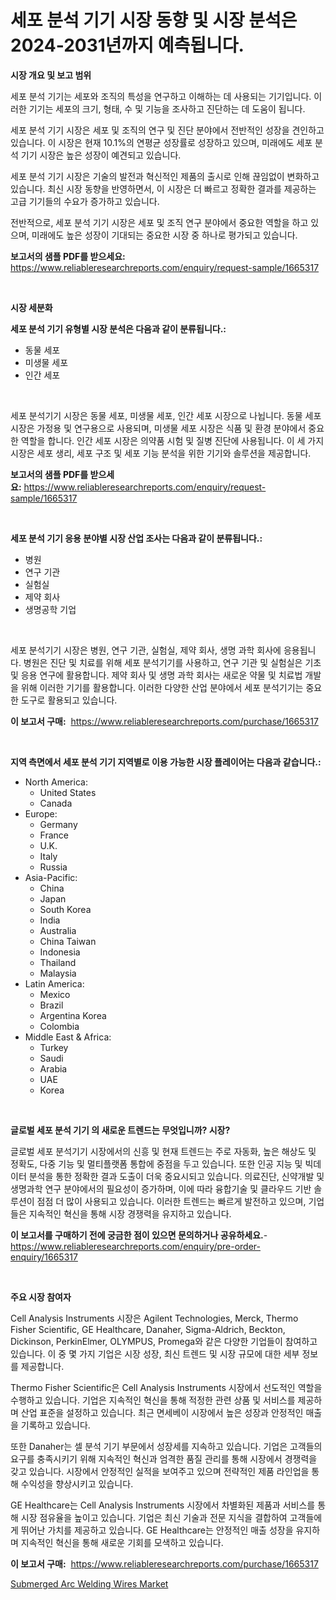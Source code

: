 <p><h1>세포 분석 기기 시장 동향 및 시장 분석은 2024-2031년까지 예측됩니다.</h1></p><p><strong>시장 개요 및 보고 범위</strong></p>
<p><p>세포 분석 기기는 세포와 조직의 특성을 연구하고 이해하는 데 사용되는 기기입니다. 이러한 기기는 세포의 크기, 형태, 수 및 기능을 조사하고 진단하는 데 도움이 됩니다. </p><p>세포 분석 기기 시장은 세포 및 조직의 연구 및 진단 분야에서 전반적인 성장을 견인하고 있습니다. 이 시장은 현재 10.1%의 연평균 성장률로 성장하고 있으며, 미래에도 세포 분석 기기 시장은 높은 성장이 예견되고 있습니다. </p><p>세포 분석 기기 시장은 기술의 발전과 혁신적인 제품의 출시로 인해 끊임없이 변화하고 있습니다. 최신 시장 동향을 반영하면서, 이 시장은 더 빠르고 정확한 결과를 제공하는 고급 기기들의 수요가 증가하고 있습니다. </p><p>전반적으로, 세포 분석 기기 시장은 세포 및 조직 연구 분야에서 중요한 역할을 하고 있으며, 미래에도 높은 성장이 기대되는 중요한 시장 중 하나로 평가되고 있습니다.</p></p>
<p><strong>보고서의 샘플 PDF를 받으세요:</strong> <a href="https://www.reliableresearchreports.com/enquiry/request-sample/1665317">https://www.reliableresearchreports.com/enquiry/request-sample/1665317</a></p>
<p>&nbsp;</p>
<p><strong>시장 세분화</strong></p>
<p><strong>세포 분석 기기 유형별 시장 분석은 다음과 같이 분류됩니다.:</strong></p>
<p><ul><li>동물 세포</li><li>미생물 세포</li><li>인간 세포</li></ul></p>
<p>&nbsp;</p>
<p><p>세포 분석기기 시장은 동물 세포, 미생물 세포, 인간 세포 시장으로 나뉩니다. 동물 세포 시장은 가정용 및 연구용으로 사용되며, 미생물 세포 시장은 식품 및 환경 분야에서 중요한 역할을 합니다. 인간 세포 시장은 의약품 시험 및 질병 진단에 사용됩니다. 이 세 가지 시장은 세포 생리, 세포 구조 및 세포 기능 분석을 위한 기기와 솔루션을 제공합니다.</p></p>
<p><strong>보고서의 샘플 PDF를 받으세요:</strong>&nbsp;<a href="https://www.reliableresearchreports.com/enquiry/request-sample/1665317">https://www.reliableresearchreports.com/enquiry/request-sample/1665317</a></p>
<p>&nbsp;</p>
<p><strong> 세포 분석 기기 응용 분야별 시장 산업 조사는 다음과 같이 분류됩니다.:</strong></p>
<p><ul><li>병원</li><li>연구 기관</li><li>실험실</li><li>제약 회사</li><li>생명공학 기업</li></ul></p>
<p>&nbsp;</p>
<p><p>세포 분석기기 시장은 병원, 연구 기관, 실험실, 제약 회사, 생명 과학 회사에 응용됩니다. 병원은 진단 및 치료를 위해 세포 분석기기를 사용하고, 연구 기관 및 실험실은 기초 및 응용 연구에 활용합니다. 제약 회사 및 생명 과학 회사는 새로운 약물 및 치료법 개발을 위해 이러한 기기를 활용합니다. 이러한 다양한 산업 분야에서 세포 분석기기는 중요한 도구로 활용되고 있습니다.</p></p>
<p><strong>이 보고서 구매:</strong>&nbsp; <a href="https://www.reliableresearchreports.com/purchase/1665317">https://www.reliableresearchreports.com/purchase/1665317</a></p>
<p>&nbsp;</p>
<p><strong>지역 측면에서 세포 분석 기기 지역별로 이용 가능한 시장 플레이어는 다음과 같습니다.:</strong></p>
<p><ul>
    <li>
        North America:
        <ul>
            <li>United States</li>
            <li>Canada</li>
        </ul>
    </li>
    <li>
        Europe:
        <ul>
            <li>Germany</li>
            <li>France</li>
            <li>U.K.</li>
            <li>Italy</li>
            <li>Russia</li>
        </ul>
    </li>
    <li>
        Asia-Pacific:
        <ul>
            <li>China</li>
            <li>Japan</li>
            <li>South Korea</li>
            <li>India</li>
            <li>Australia</li>
            <li>China Taiwan</li>
            <li>Indonesia</li>
            <li>Thailand</li>
            <li>Malaysia</li>
        </ul>
    </li>
    <li>
        Latin America:
        <ul>
            <li>Mexico</li>
            <li>Brazil</li>
            <li>Argentina Korea</li>
            <li>Colombia</li>
        </ul>
    </li>
    <li>
        Middle East & Africa:
        <ul>
            <li>Turkey</li>
            <li>Saudi</li>
            <li>Arabia</li>
            <li>UAE</li>
            <li>Korea</li>
        </ul>
    </li>
    </ul></p>
<p>&nbsp;</p>
<p><strong>글로벌 세포 분석 기기 의 새로운 트렌드는 무엇입니까? 시장?</strong></p>
<p><p>글로벌 세포 분석기기 시장에서의 신흥 및 현재 트렌드는 주로 자동화, 높은 해상도 및 정확도, 다중 기능 및 멀티플랫폼 통합에 중점을 두고 있습니다. 또한 인공 지능 및 빅데이터 분석을 통한 정확한 결과 도출이 더욱 중요시되고 있습니다. 의료진단, 신약개발 및 생명과학 연구 분야에서의 필요성이 증가하며, 이에 따라 융합기술 및 클라우드 기반 솔루션이 점점 더 많이 사용되고 있습니다. 이러한 트렌드는 빠르게 발전하고 있으며, 기업들은 지속적인 혁신을 통해 시장 경쟁력을 유지하고 있습니다.</p></p>
<p><strong>이 보고서를 구매하기 전에 궁금한 점이 있으면 문의하거나 공유하세요.</strong>- <a href="https://www.reliableresearchreports.com/enquiry/pre-order-enquiry/1665317">https://www.reliableresearchreports.com/enquiry/pre-order-enquiry/1665317</a></p>
<p>&nbsp;</p>
<p><strong>주요 시장 참여자</strong></p>
<p><p>Cell Analysis Instruments 시장은 Agilent Technologies, Merck, Thermo Fisher Scientific, GE Healthcare, Danaher, Sigma-Aldrich, Beckton, Dickinson, PerkinElmer, OLYMPUS, Promega와 같은 다양한 기업들이 참여하고 있습니다. 이 중 몇 가지 기업은 시장 성장, 최신 트렌드 및 시장 규모에 대한 세부 정보를 제공합니다.</p><p>Thermo Fisher Scientific은 Cell Analysis Instruments 시장에서 선도적인 역할을 수행하고 있습니다. 기업은 지속적인 혁신을 통해 적정한 관련 상품 및 서비스를 제공하며 산업 표준을 설정하고 있습니다. 최근 면세베이 시장에서 높은 성장과 안정적인 매출을 기록하고 있습니다.</p><p>또한 Danaher는 셀 분석 기기 부문에서 성장세를 지속하고 있습니다. 기업은 고객들의 요구를 충족시키기 위해 지속적인 혁신과 엄격한 품질 관리를 통해 시장에서 경쟁력을 갖고 있습니다. 시장에서 안정적인 실적을 보여주고 있으며 전략적인 제품 라인업을 통해 수익성을 향상시키고 있습니다.</p><p>GE Healthcare는 Cell Analysis Instruments 시장에서 차별화된 제품과 서비스를 통해 시장 점유율을 높이고 있습니다. 기업은 최신 기술과 전문 지식을 결합하여 고객들에게 뛰어난 가치를 제공하고 있습니다. GE Healthcare는 안정적인 매출 성장을 유지하며 지속적인 혁신을 통해 새로운 기회를 모색하고 있습니다.</p></p>
<p><strong>이 보고서 구매:</strong>&nbsp;&nbsp;<a href="https://www.reliableresearchreports.com/purchase/1665317">https://www.reliableresearchreports.com/purchase/1665317</a></p>
<p><p><a href="https://noble-drawer-34c.notion.site/Submerged-Arc-Welding-Wires-Market-Furnish-Information-about-Market-Size-Market-Share-Market-Dynam-d51c237e5a6d4ca6bdd0527febab62b9">Submerged Arc Welding Wires Market</a></p></p>
